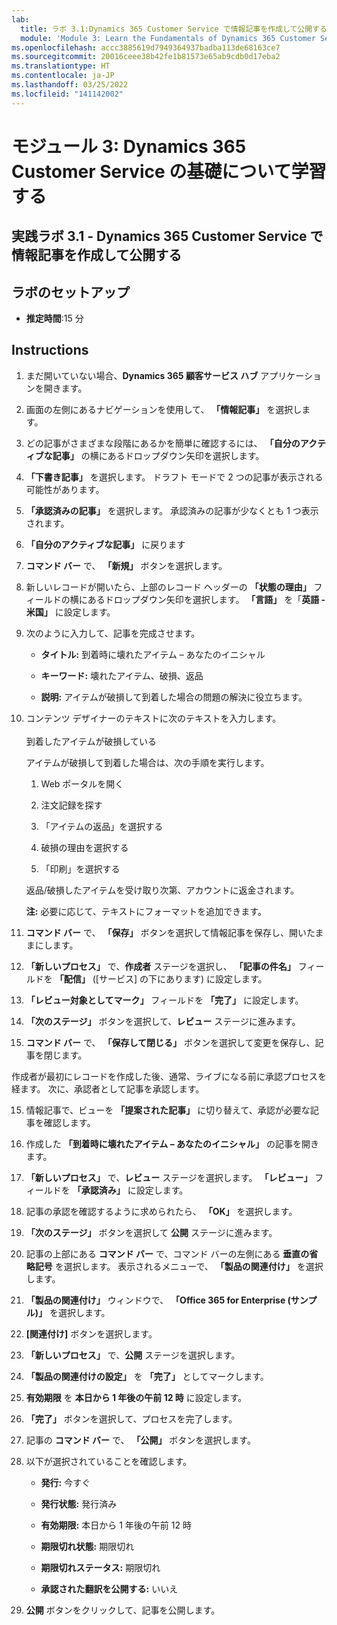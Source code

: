 ```yaml
---
lab:
  title: ラボ 3.1:Dynamics 365 Customer Service で情報記事を作成して公開する
  module: 'Module 3: Learn the Fundamentals of Dynamics 365 Customer Service'
ms.openlocfilehash: accc3885619d7949364937badba113de68163ce7
ms.sourcegitcommit: 20016ceee38b42fe1b81573e65ab9cdb0d17eba2
ms.translationtype: HT
ms.contentlocale: ja-JP
ms.lasthandoff: 03/25/2022
ms.locfileid: "141142002"
---
```

<a name="module-3-learn-the-fundamentals-of-dynamics-365-customer-service"></a>モジュール 3: Dynamics 365 Customer Service の基礎について学習する
========================

## <a name="practice-lab-31---create-and-publish-a-knowlege-article-in-dynamics-365-customer-service"></a>実践ラボ 3.1 - Dynamics 365 Customer Service で情報記事を作成して公開する

## <a name="lab-setup"></a>ラボのセットアップ

  - **推定時間**:15 分

## <a name="instructions"></a>Instructions

1. まだ開いていない場合、**Dynamics 365 顧客サービス ハブ** アプリケーションを開きます。 

2. 画面の左側にあるナビゲーションを使用して、 **「情報記事」** を選択します。 

3. どの記事がさまざまな段階にあるかを簡単に確認するには、 **「自分のアクティブな記事」** の横にあるドロップダウン矢印を選択します。 

4. **「下書き記事」** を選択します。 ドラフト モードで 2 つの記事が表示される可能性があります。

5. **「承認済みの記事」** を選択します。 承認済みの記事が少なくとも 1 つ表示されます。  

6. **「自分のアクティブな記事」** に戻ります

7. **コマンド バー** で、 **「新規」** ボタンを選択します。 

8. 新しいレコードが開いたら、上部のレコード ヘッダーの **「状態の理由」** フィールドの横にあるドロップダウン矢印を選択します。 **「言語」** を「**英語 - 米国」** に設定します。

8. 次のように入力して、記事を完成させます。

    - **タイトル:** 到着時に壊れたアイテム – あなたのイニシャル

    - **キーワード:** 壊れたアイテム、破損、返品

    - **説明:** アイテムが破損して到着した場合の問題の解決に役立ちます。 

9. コンテンツ デザイナーのテキストに次のテキストを入力します。   
‎  
‎   到着したアイテムが破損している

    アイテムが破損して到着した場合は、次の手順を実行します。

    1. Web ポータルを開く

    2. 注文記録を探す

    3. 「アイテムの返品」を選択する

    4. 破損の理由を選択する

    5. 「印刷」を選択する

    返品/破損したアイテムを受け取り次第、アカウントに返金されます。

    **注:** 必要に応じて、テキストにフォーマットを追加できます。 

10. **コマンド バー** で、 **「保存」** ボタンを選択して情報記事を保存し、開いたままにします。 

11. **「新しいプロセス」** で、**作成者** ステージを選択し、 **「記事の件名」** フィールドを **「配信」** ([サービス] の下にあります) に設定します。 

12. **「レビュー対象としてマーク」** フィールドを **「完了」** に設定します。

13. **「次のステージ」** ボタンを選択して、**レビュー** ステージに進みます。

14. **コマンド バー** で、 **「保存して閉じる」** ボタンを選択して変更を保存し、記事を閉じます。

作成者が最初にレコードを作成した後、通常、ライブになる前に承認プロセスを経ます。 次に、承認者として記事を承認します。 

15. 情報記事で、ビューを **「提案された記事」** に切り替えて、承認が必要な記事を確認します。 

16. 作成した **「到着時に壊れたアイテム – あなたのイニシャル」** の記事を開きます。

17. **「新しいプロセス」** で、**レビュー** ステージを選択します。 **「レビュー」** フィールドを **「承認済み」** に設定します。

18. 記事の承認を確認するように求められたら、 **「OK」** を選択します。 

19. **「次のステージ」** ボタンを選択して **公開** ステージに進みます。 

20. 記事の上部にある **コマンド バー** で、コマンド バーの左側にある **垂直の省略記号** を選択します。 表示されるメニューで、 **「製品の関連付け」** を選択します。 

21. **「製品の関連付け」** ウィンドウで、 **「Office 365 for Enterprise (サンプル)」** を選択します。

22. **[関連付け]** ボタンを選択します。 

23. **「新しいプロセス」** で、**公開** ステージを選択します。 

24. **「製品の関連付けの設定」** を **「完了」** としてマークします。 

25. **有効期限** を **本日から 1 年後の午前 12 時** に設定します。 

26. **「完了」** ボタンを選択して、プロセスを完了します。 

27. 記事の **コマンド バー** で、 **「公開」** ボタンを選択します。 

28. 以下が選択されていることを確認します。

    - **発行:** 今すぐ

    - **発行状態:** 発行済み

    - **有効期限:** 本日から 1 年後の午前 12 時

    - **期限切れ状態:** 期限切れ

    - **期限切れステータス:** 期限切れ

    - **承認された翻訳を公開する:** いいえ
    
29. **公開** ボタンをクリックして、記事を公開します。



